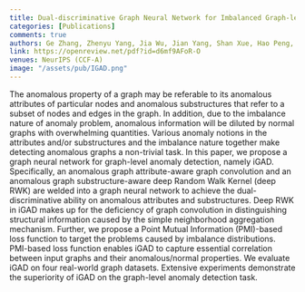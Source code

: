 ```yaml
---
title: Dual-discriminative Graph Neural Network for Imbalanced Graph-level Anomaly Detection 
categories: [Publications]
comments: true
authors: Ge Zhang, Zhenyu Yang, Jia Wu, Jian Yang, Shan Xue, Hao Peng, Jianlin Su, Chuan Zhou, Quan Z. Sheng, Leman Akoglu, Charu C. Aggarwal
link: https://openreview.net/pdf?id=d6mf9AFoR-O
venues: NeurIPS (CCF-A)
image: "/assets/pub/IGAD.png"
---
```

The anomalous property of a graph may be referable to its anomalous attributes of particular nodes and anomalous substructures that refer to a subset of nodes and edges in the graph. In addition, due to the imbalance nature of anomaly problem, anomalous information will be diluted by normal graphs with overwhelming quantities. Various anomaly notions in the attributes and/or substructures and the imbalance nature together make detecting anomalous graphs a non-trivial task. In this paper, we propose a graph neural network for graph-level anomaly detection, namely iGAD. Specifically, an anomalous graph attribute-aware graph convolution and an anomalous graph substructure-aware deep Random Walk Kernel (deep RWK) are welded into a graph neural network to achieve the dual-discriminative ability on anomalous attributes and substructures. Deep RWK in iGAD makes up for the deficiency of graph convolution in distinguishing structural information caused by the simple neighborhood aggregation mechanism. Further, we propose a Point Mutual Information (PMI)-based loss function to target the problems caused by imbalance distributions. PMI-based loss function enables iGAD to capture essential correlation between input graphs and their anomalous/normal properties. We evaluate iGAD on four real-world graph datasets. Extensive experiments demonstrate the superiority of iGAD on the graph-level anomaly detection task.
